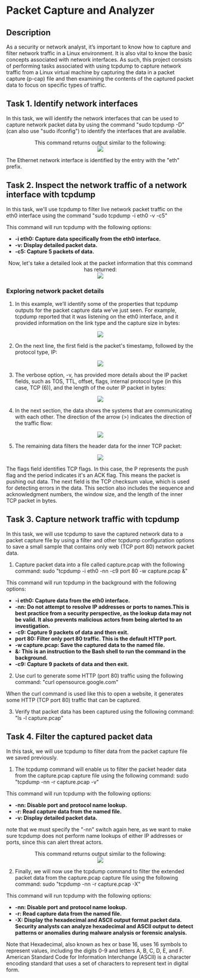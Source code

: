 <h1>Packet Capture and Analyzer</h1>

<h2>Description</h2>
As a security or network analyst, it’s important to know how to capture and filter network traffic in a Linux environment. It is also vital to know the basic concepts associated with network interfaces. As such, this project consists of performing tasks associated with using tcpdump to capture network traffic from a Linux virtual machine by capturing the data in a packet capture (p-cap) file and then examining the contents of the captured packet data to focus on specific types of traffic.

<br />

<h2>Task 1. Identify network interfaces</h2>

In this task, we will identify the network interfaces that can be used to capture network packet data by using the command "sudo tcpdump -D"(can also use "sudo ifconfig") to identify the interfaces that are available. 

<p align="center">
This command returns output similar to the following: <br/>
<img src="https://imgur.com/7aQkhJw.png"<br />

The Ethernet network interface is identified by the entry with the "eth" prefix.

<h2>Task 2. Inspect the network traffic of a network interface with tcpdump</h2>

In this task, we'll use tcpdump to filter live network packet traffic on the eth0 interface using the command "sudo tcpdump -i eth0 -v -c5"

This command will run tcpdump with the following options:

- <b>-i eth0: Capture data specifically from the eth0 interface.</b>
- <b>-v: Display detailed packet data.</b>
- <b>-c5: Capture 5 packets of data.</b>

<p align="center">
Now, let's take a detailed look at the packet information that this command has returned: <br/>
<img src="https://imgur.com/11jjcCo.png"<br />

<h3>Exploring network packet details</h3>

1. In this example, we’ll identify some of the properties that tcpdump outputs for the packet capture data we’ve just seen. For example, tcpdump reported that it was listening on the eth0 interface, and it provided information on the link type and the capture size in bytes:
<p align="center">
<img src="https://imgur.com/BCpPiTZ.png"<br />

2.	On the next line, the first field is the packet's timestamp, followed by the protocol type, IP:
<p align="center">
<img src="https://imgur.com/gsOEwZP.png"<br />

3. The verbose option, -v, has provided more details about the IP packet fields, such as TOS, TTL, offset, flags, internal protocol type (in this case, TCP (6)), and the length of the outer IP packet in bytes:
<p align="center">
<img src="https://imgur.com/6awA74S.png"<br />

4.	In the next section, the data shows the systems that are communicating with each other. The direction of the arrow (>) indicates the direction of the traffic flow:
<p align="center">
<img src="https://imgur.com/3xyZeLc.png"<br />

5.	The remaining data filters the header data for the inner TCP packet:
<p align="center">
<img src="https://imgur.com/7mSYf9H.png"<br />

The flags field identifies TCP flags. In this case, the P represents the push flag and the period indicates it's an ACK flag. This means the packet is pushing out data.
The next field is the TCP checksum value, which is used for detecting errors in the data. This section also includes the sequence and acknowledgment numbers, the window size, and the length of the inner TCP packet in bytes.


<h2>Task 3. Capture network traffic with tcpdump</h2>

In this task, we will use tcpdump to save the captured network data to a packet capture file by using a filter and other tcpdump configuration options to save a small sample that contains only web (TCP port 80) network packet data.
1.	Capture packet data into a file called capture.pcap with the following command: sudo "tcpdump -i eth0 -nn -c9 port 80 -w capture.pcap &"

This command will run tcpdump in the background with the following options:

- <b>-i eth0: Capture data from the eth0 interface.</b>
- <b>-nn: Do not attempt to resolve IP addresses or ports to names.This is best practice from a security perspective, as the lookup data may not be valid. It also prevents malicious actors from being alerted to an investigation.</b>
- <b>-c9: Capture 9 packets of data and then exit.</b>
- <b>port 80: Filter only port 80 traffic. This is the default HTTP port.</b>
- <b>-w capture.pcap: Save the captured data to the named file.</b>
- <b>&: This is an instruction to the Bash shell to run the command in the background.</b>
- <b>-c9: Capture 9 packets of data and then exit.</b>

2.	Use curl to generate some HTTP (port 80) traffic using the following command: "curl opensource.google.com"

When the curl command is used like this to open a website, it generates some HTTP (TCP port 80) traffic that can be captured.

3.	Verify that packet data has been captured using the following command: "ls -l capture.pcap"

<h2>Task 4. Filter the captured packet data</h2>
In this task, we will use tcpdump to filter data from the packet capture file we saved previously. 

1. The tcpdump command will enable us to filter the packet header data from the capture.pcap capture file using the following command: sudo "tcpdump -nn -r capture.pcap -v"

This command will run tcpdump with the following options:

- <b>-nn: Disable port and protocol name lookup.</b>
- <b>-r: Read capture data from the named file.</b>
- <b>-v: Display detailed packet data.</b>

note that we must specify the "-nn" switch again here, as we want to make sure tcpdump does not perform name lookups of either IP addresses or ports, since this can alert threat actors.

<p align="center">
This command returns output similar to the following: <br/>
<img src="https://imgur.com/5u0PJEC.png"<br />

2.	Finally, we will now use the tcpdump command to filter the extended packet data from the capture.pcap capture file using the following command: sudo "tcpdump -nn -r capture.pcap -X"

This command will run tcpdump with the following options:
- <b>-nn: Disable port and protocol name lookup.</b>
- <b>-r: Read capture data from the named file.</b>
- <b>-X: Display the hexadecimal and ASCII output format packet data. Security analysts can analyze hexadecimal and ASCII output to detect patterns or anomalies during malware analysis or forensic analysis.</b>

Note that Hexadecimal, also known as hex or base 16, uses 16 symbols to represent values, including the digits 0-9 and letters A, B, C, D, E, and F. American Standard Code for Information Interchange (ASCII) is a character encoding standard that uses a set of characters to represent text in digital form.


